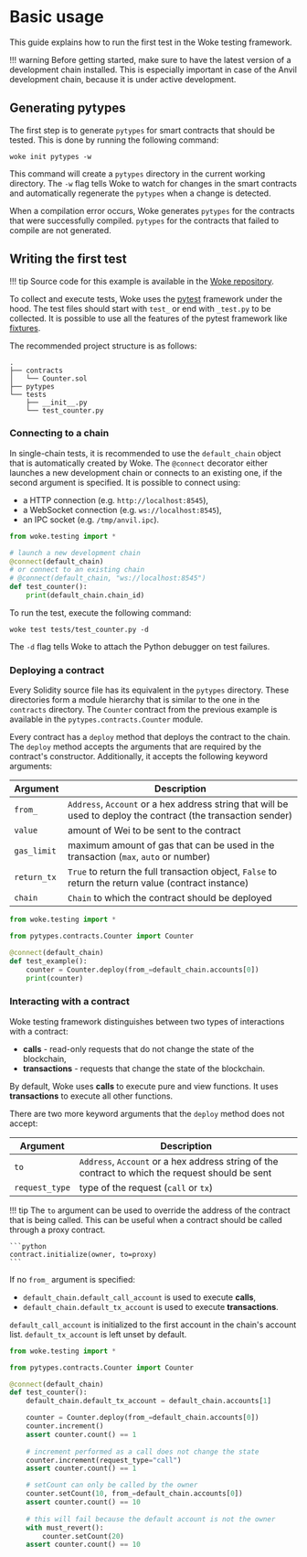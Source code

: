 # Basic usage

This guide explains how to run the first test in the Woke testing framework.

!!! warning
    Before getting started, make sure to have the latest version of a development chain installed.
    This is especially important in case of the Anvil development chain, because it is under active development.

## Generating pytypes

The first step is to generate `pytypes` for smart contracts that should be tested. This is done by running the following command:

```shell
woke init pytypes -w
```

This command will create a `pytypes` directory in the current working directory. The `-w` flag tells Woke to watch for changes in the smart contracts and automatically regenerate the `pytypes` when a change is detected.

<div id="generating-pytypes-asciinema" style="z-index: 1; position: relative;"></div>
<script>
  window.onload = function(){
    AsciinemaPlayer.create('../generating-pytypes.cast', document.getElementById('generating-pytypes-asciinema'), { preload: true, autoPlay: true, rows: 15 });
}
</script>

When a compilation error occurs, Woke generates `pytypes` for the contracts that were successfully compiled. `pytypes` for the contracts that failed to compile are not generated.

## Writing the first test

!!! tip
    Source code for this example is available in the [Woke repository](https://github.com/Ackee-Blockchain/woke/tree/ac1b74b97672557cc51fe1c5fa5cff652f872041/examples/testing).

To collect and execute tests, Woke uses the [pytest](https://docs.pytest.org/en/stable/) framework under the hood.
The test files should start with `test_` or end with `_test.py` to be collected. It is possible to use all the features of the pytest framework like [fixtures](https://docs.pytest.org/en/stable/explanation/fixtures.html).

The recommended project structure is as follows:

```text
.
├── contracts
│   └── Counter.sol
├── pytypes
└── tests
    ├── __init__.py
    └── test_counter.py
```

### Connecting to a chain

In single-chain tests, it is recommended to use the `default_chain` object that is automatically created by Woke.
The `@connect` decorator either launches a new development chain or connects to an existing one, if the second argument is specified.
It is possible to connect using:

- a HTTP connection (e.g. `http://localhost:8545`),
- a WebSocket connection (e.g. `ws://localhost:8545`),
- an IPC socket (e.g. `/tmp/anvil.ipc`).

```python
from woke.testing import *

# launch a new development chain
@connect(default_chain)
# or connect to an existing chain
# @connect(default_chain, "ws://localhost:8545")
def test_counter():
    print(default_chain.chain_id)
```

To run the test, execute the following command:

```shell
woke test tests/test_counter.py -d
```

The `-d` flag tells Woke to attach the Python debugger on test failures.

### Deploying a contract

Every Solidity source file has its equivalent in the `pytypes` directory. These directories form a module hierarchy that is similar to the one in the `contracts` directory.
The `Counter` contract from the previous example is available in the `pytypes.contracts.Counter` module.

Every contract has a `deploy` method that deploys the contract to the chain.
The `deploy` method accepts the arguments that are required by the contract's constructor.
Additionally, it accepts the following keyword arguments:

| Argument    | Description                                                                                                    |
|-------------|----------------------------------------------------------------------------------------------------------------|
| `from_`     | `Address`, `Account` or a hex address string that will be used to deploy the contract (the transaction sender) |
| `value`     | amount of Wei to be sent to the contract                                                                       |
| `gas_limit` | maximum amount of gas that can be used in the transaction (`max`, `auto` or number)                            |
| `return_tx` | `True` to return the full transaction object, `False` to return the return value (contract instance)           |
| `chain`     | `Chain` to which the contract should be deployed                                                               |

```python
from woke.testing import *

from pytypes.contracts.Counter import Counter

@connect(default_chain)
def test_example():
    counter = Counter.deploy(from_=default_chain.accounts[0])
    print(counter)
```

### Interacting with a contract

Woke testing framework distinguishes between two types of interactions with a contract:

- **calls** - read-only requests that do not change the state of the blockchain,
- **transactions** - requests that change the state of the blockchain.

By default, Woke uses **calls** to execute pure and view functions. It uses **transactions** to execute all other functions.

There are two more keyword arguments that the `deploy` method does not accept:

| Argument       | Description                                                                                      |
|----------------|--------------------------------------------------------------------------------------------------|
| `to`           | `Address`, `Account` or a hex address string of the contract to which the request should be sent |
| `request_type` | type of the request (`call` or `tx`)                                                         |

!!! tip
    The `to` argument can be used to override the address of the contract that is being called.
    This can be useful when a contract should be called through a proxy contract.

    ```python
    contract.initialize(owner, to=proxy)
    ```




If no `from_` argument is specified:

- `default_chain.default_call_account` is used to execute **calls**,
- `default_chain.default_tx_account` is used to execute **transactions**.

`default_call_account` is initialized to the first account in the chain's account list.
`default_tx_account` is left unset by default.

```python
from woke.testing import *

from pytypes.contracts.Counter import Counter

@connect(default_chain)
def test_counter():
    default_chain.default_tx_account = default_chain.accounts[1]

    counter = Counter.deploy(from_=default_chain.accounts[0])
    counter.increment()
    assert counter.count() == 1
    
    # increment performed as a call does not change the state
    counter.increment(request_type="call")
    assert counter.count() == 1

    # setCount can only be called by the owner
    counter.setCount(10, from_=default_chain.accounts[0])
    assert counter.count() == 10
    
    # this will fail because the default account is not the owner
    with must_revert():
        counter.setCount(20)
    assert counter.count() == 10
```
